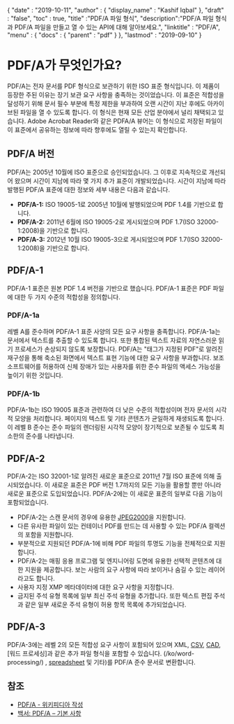{
  "date" : "2019-10-11",
  "author" : {
    "display_name" : "Kashif Iqbal"
},
  "draft" : "false",
  "toc" : true,
  "title" :"PDF/A 파일 형식",
  "description":"PDF/A 파일 형식과 PDF/A 파일을 만들고 열 수 있는 API에 대해 알아보세요.",
  "linktitle" : "PDF/A",
  "menu" : {
    "docs" : {
      "parent" : "pdf"
}
},
  "lastmod" : "2019-09-10"
}

# PDF/A가 무엇인가요? #

PDF/A는 전자 문서를 PDF 형식으로 보관하기 위한 ISO 표준 형식입니다. 이 제품이 등장한 주된 이유는 장기 보관 요구 사항을 충족하는 것이었습니다. 이 표준은 적합성을 달성하기 위해 문서 필수 부분에 특정 제한을 부과하여 오랜 시간이 지난 후에도 아카이브된 파일을 열 수 있도록 합니다. 이 형식은 현재 모든 산업 분야에서 널리 채택되고 있습니다. Adobe Acrobat Reader와 같은 PDFA/A 뷰어는 이 형식으로 저장된 파일이 이 표준에서 공유하는 정보에 따라 향후에도 열릴 수 있는지 확인합니다.

## PDF/A 버전 ##

PDF/A는 2005년 10월에 ISO 표준으로 승인되었습니다. 그 이후로 지속적으로 개선되어 왔으며 시간이 지남에 따라 몇 가지 추가 표준이 개발되었습니다. 시간이 지남에 따라 발행된 PDF/A 표준에 대한 정보와 세부 내용은 다음과 같습니다.

* **PDF/A-1:** ISO 19005-1로 2005년 10월에 발행되었으며 PDF 1.4를 기반으로 합니다.
* **PDF/A-2:** 2011년 6월에 ISO 19005-2로 게시되었으며 PDF 1.7(ISO 32000-1:2008)을 기반으로 합니다.
* **PDF/A-3:** 2012년 10월 ISO 19005-3으로 게시되었으며 PDF 1.7(ISO 32000-1:2008)을 기반으로 합니다.

## PDF/A-1 ##

PDF/A-1 표준은 원본 PDF 1.4 버전을 기반으로 했습니다. PDF/A-1 표준은 PDF 파일에 대한 두 가지 수준의 적합성을 정의합니다.

### PDF/A-1a ###

레벨 A를 준수하며 PDF/A-1 표준 사양의 모든 요구 사항을 충족합니다. PDF/A-1a는 문서에서 텍스트를 추출할 수 있도록 합니다. 또한 통합된 텍스트 자료의 자연스러운 읽기 프로세스가 손상되지 않도록 보장합니다. PDF/A는 "태그가 지정된 PDF"로 알려진 재구성을 통해 축소된 화면에서 텍스트 표현 기능에 대한 요구 사항을 부과합니다. 보조 소프트웨어를 허용하여 신체 장애가 있는 사용자를 위한 준수 파일의 액세스 가능성을 높이기 위한 것입니다.

### PDF/A-1b ###

PDF/A-1b는 ISO 19005 표준과 관련하여 더 낮은 수준의 적합성이며 전자 문서의 시각적 모양을 처리합니다. 페이지의 텍스트 및 기타 콘텐츠가 균일하게 재생되도록 합니다. 이 레벨 B 준수는 준수 파일의 렌더링된 시각적 모양이 장기적으로 보존될 수 있도록 최소한의 준수를 나타냅니다.

## PDF/A-2 ##

PDF/A-2는 ISO 32001-1로 알려진 새로운 표준으로 2011년 7월 ISO 표준에 의해 출시되었습니다. 이 새로운 표준은 PDF 버전 1.7까지의 모든 기능을 활용할 뿐만 아니라 새로운 표준으로 도입되었습니다. PDF/A-2에는 이 새로운 표준의 일부로 다음 기능이 포함되었습니다.

* PDF/A-2는 스캔 문서의 경우에 유용한 [JPEG2000](/ko/image/jp2/)을 지원합니다.
* 다른 유사한 파일이 있는 컨테이너 PDF를 만드는 데 사용할 수 있는 PDF/A 컬렉션의 포함을 지원합니다.
* 부분적으로 지원되던 PDF/A-1에 비해 PDF 파일의 투명도 기능을 전체적으로 지원합니다.
* PDF/A-2는 매핑 응용 프로그램 및 엔지니어링 도면에 유용한 선택적 콘텐츠에 대한 지원을 제공합니다. 보는 사람의 요구 사항에 따라 보이거나 숨길 수 있는 레이어라고도 합니다.
* 사용자 지정 XMP 메타데이터에 대한 요구 사항을 지정합니다.
* 금지된 주석 유형 목록에 일부 최신 주석 유형을 추가합니다. 또한 텍스트 편집 주석과 같은 일부 새로운 주석 유형이 허용 항목 목록에 추가되었습니다.

## PDF/A-3 ##

PDF/A-3에는 레벨 2의 모든 적합성 요구 사항이 포함되어 있으며 XML, [CSV](/ko/spreadsheet/csv/), [CAD](/ko/cad/), [워드 프로세싱]과 같은 추가 파일 형식을 포함할 수 있습니다. (/ko/word-processing/) , [spreadsheet](/ko/spreadsheet/) 및 기타)를 PDF/A 준수 문서로 변환합니다.

## 참조 ##

* [PDF/A - 위키피디아 작성](https://en.wikipedia.org/wiki/PDF/A)
* [백서: PDF/A – 기본 사항](https://www.pdf-tools.com/public/downloads/whitepapers/whitepaper-pdfa.pdf)

